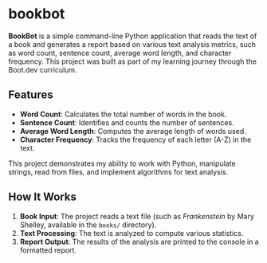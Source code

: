 # bookbot

**BookBot** is a simple command-line Python application that reads the text of a book and generates a report based on various text analysis metrics, such as word count, sentence count, average word length, and character frequency. This project was built as part of my learning journey through the Boot.dev curriculum.

## Features

- **Word Count**: Calculates the total number of words in the book.
- **Sentence Count**: Identifies and counts the number of sentences.
- **Average Word Length**: Computes the average length of words used.
- **Character Frequency**: Tracks the frequency of each letter (A-Z) in the text.
  
This project demonstrates my ability to work with Python, manipulate strings, read from files, and implement algorithms for text analysis.

## How It Works

1. **Book Input**: The project reads a text file (such as *Frankenstein* by Mary Shelley, available in the `books/` directory).
2. **Text Processing**: The text is analyzed to compute various statistics.
3. **Report Output**: The results of the analysis are printed to the console in a formatted report.
